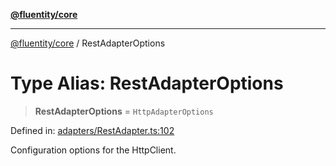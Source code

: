 [**@fluentity/core**](../README.md)

***

[@fluentity/core](../globals.md) / RestAdapterOptions

# Type Alias: RestAdapterOptions

> **RestAdapterOptions** = `HttpAdapterOptions`

Defined in: [adapters/RestAdapter.ts:102](https://github.com/cedricpierre/fluentity-core/blob/3fe6c86a18154ac4efbce09906962ec5c54c4879/src/adapters/RestAdapter.ts#L102)

Configuration options for the HttpClient.
